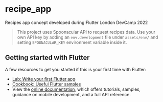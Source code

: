 # recipe_app

Recipes app concept developed during Flutter London DevCamp 2022

> This project uses Spoonacular API to request recipes data. Use your own API key by adding an `env.development` file under `assets/env/` and setting `SPOONACULAR_KEY` environment variable inside it.

## Getting started with Flutter

A few resources to get you started if this is your first time with Flutter:

- [Lab: Write your first Flutter app](https://docs.flutter.dev/get-started/codelab)
- [Cookbook: Useful Flutter samples](https://docs.flutter.dev/cookbook)
- View the [online documentation](https://docs.flutter.dev/), which offers tutorials,
samples, guidance on mobile development, and a full API reference.
